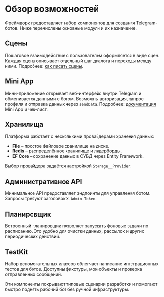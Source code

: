 # Обзор возможностей

Фреймворк предоставляет набор компонентов для создания Telegram-ботов.
Ниже перечислены основные модули и их назначение.

## Сцены

Пошаговое взаимодействие с пользователем оформляется в виде сцен.
Каждая сцена описывает отдельный шаг диалога и переходы между ними.
Подробнее: [как писать сцены](scenes.md).

## Mini App

Мини-приложение открывает веб-интерфейс внутри Telegram и обменивается данными с ботом.
Возможны авторизация, запрос профиля и отправка данных через `sendData`.
Подробнее: [документация Mini App](miniapps.md) и [чек-лист](miniapps-checklist.md).

## Хранилища

Платформа работает с несколькими провайдерами хранения данных:

* **File** – простое файловое хранилище на диске.
* **Redis** – распределённое хранилище и лидерборды.
* **EF Core** – сохранение данных в СУБД через Entity Framework.

Выбор провайдера задаётся настройкой `Storage__Provider`.

## Административное API

Минимальное API предоставляет эндпоинты для управления ботом.
Запросы требуют заголовок `X-Admin-Token`.

## Планировщик

Встроенный планировщик позволяет запускать фоновые задачи по расписанию.
Это удобно для очистки данных, рассылок и других периодических действий.

## TestKit

Набор вспомогательных классов облегчает написание интеграционных тестов для ботов.
Доступны фикстуры, мок-объекты и проверка отправленных сообщений.

Эти компоненты покрывают типовые сценарии разработки и помогают быстро
поднять рабочий бот без ручной инфраструктуры.
